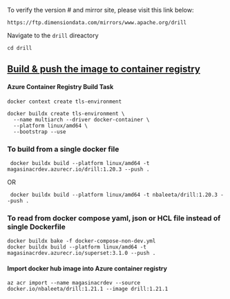 To verify the version # and mirror site, please visit this link below:
```
https://ftp.dimensiondata.com/mirrors/www.apache.org/drill
```

Navigate to the ```drill``` direactory
```
cd drill
```

## [Build & push the image to container registry](https://codestrian.com/index.php/2023/04/23/docker-multi-platform-build/#:~:text=Configuring%20BuildKit&text=In%20order%20to%20support%20multi,used%20by%20the%20new%20builder.&text=Next%2C%20we%20will%20create%20a,both%20AMD64%20and%20ARM64%20architectures)
#### Azure Container Registry Build Task
```
docker context create tls-environment
```
```
docker buildx create tls-environment \
  --name multiarch --driver docker-container \
  --platform linux/amd64 \
  --bootstrap --use
```

### To build from a single docker file
```
 docker buildx build --platform linux/amd64 -t magasinacrdev.azurecr.io/drill:1.20.3 --push .
```
OR
```
 docker buildx build --platform linux/amd64 -t nbaleeta/drill:1.20.3 --push .
```

### To read from docker compose yaml, json or HCL file instead of single Dockerfile
```
docker buildx bake -f docker-compose-non-dev.yml
docker buildx build --platform linux/amd64 -t magasinacrdev.azurecr.io/superset:3.1.0 --push .
```

#### Import docker hub image into Azure container registry
```
az acr import --name magasinacrdev --source docker.io/nbaleeta/drill:1.21.1 --image drill:1.21.1
```
